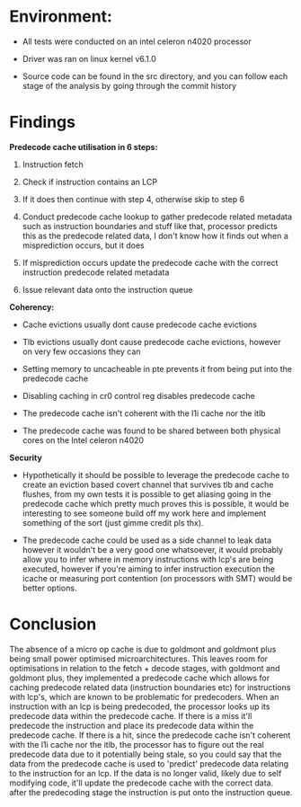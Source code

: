 # Environment:

- All tests were conducted on an intel celeron n4020 processor

- Driver was ran on linux kernel v6.1.0

- Source code can be found in the src directory, and you can follow
  each stage of the analysis by going through the commit history

# Findings

**Predecode cache utilisation in 6 steps:**

  1. Instruction fetch

  2. Check if instruction contains an LCP

  3. If it does then continue with step 4, otherwise skip to step 6

  4. Conduct predecode cache lookup to gather predecode related metadata such as 
     instruction boundaries and stuff like that, processor predicts this as the predecode 
     related data, I don't know how it finds out when a misprediction occurs, but it does

  5. If misprediction occurs update the predecode cache with the correct instruction 
     predecode related metadata

  6. Issue relevant data onto the instruction queue

**Coherency:**

- Cache evictions usually dont cause predecode cache evictions

- Tlb evictions usually dont cause predecode cache evictions, however on very few occasions they can

- Setting memory to uncacheable in pte prevents it from being put into the predecode cache

- Disabling caching in cr0 control reg disables predecode cache

- The predecode cache isn't coherent with the l1i cache nor the itlb

- The predecode cache was found to be shared between both physical cores on 
  the Intel celeron n4020

**Security**

- Hypothetically it should be possible to leverage the predecode cache to create an eviction based covert 
  channel that survives tlb and cache flushes, from my own tests it is possible to get aliasing going in the 
  predecode cache which pretty much proves this is possible, it would be interesting to see someone build off my 
  work here and implement something of the sort (just gimme credit pls thx).

- The predecode cache could be used as a side channel to leak data however it wouldn't be a very good one 
  whatsoever, it would probably allow you to infer where in memory instructions with lcp's are being executed, 
  however if you're aiming to infer instruction execution the icache or measuring port contention 
  (on processors with SMT) would be better options.

# Conclusion

The absence of a micro op cache is due to goldmont and goldmont plus being small power optimised 
microarchitectures. This leaves room for optimisations in relation to the fetch + decode stages, with goldmont 
and goldmont plus, they implemented a predecode cache which allows for caching predecode related data
(instruction boundaries etc) for instructions with lcp's, which are known to be problematic for predecoders. When 
an instruction with an lcp is being predecoded, the processor looks up its predecode data within the predecode cache.
If there is a miss it'll predecode the instruction and place its predecode data within the predecode cache. 
If there is a hit, since the predecode cache isn't coherent with the l1i cache nor the itlb, the processor has 
to figure out the real predecode data due to it potentially being stale, so you could say that the data from the 
predecode cache is used to 'predict' predecode data relating to the instruction for an lcp. If the data is no 
longer valid, likely due to self modifying code, it'll update the predecode cache with the correct data. after 
the predecoding stage the instruction is put onto the instruction queue.